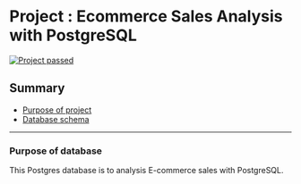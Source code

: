# Project : Ecommerce Sales Analysis with PostgreSQL
[![Project passed](https://img.shields.io/badge/project-passed-success.svg)](https://img.shields.io/badge/project-passed-success.svg)

## Summary
* [Purpose of project](#purpose-of-project)
* [Database schema](#database-schema)

------------------------------------------
### Purpose of database
This Postgres database is to analysis E-commerce sales with PostgreSQL.
